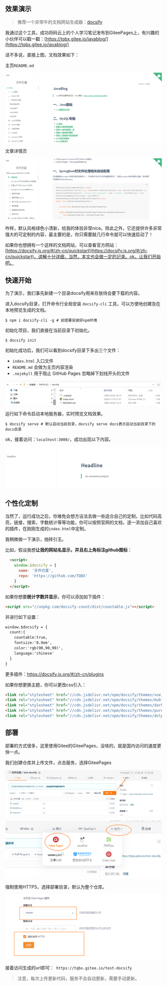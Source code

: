 ## 效果演示

> 推荐一个非常牛的文档网站生成器：[docsify](https://docsify.js.org/#/zh-cn/?id=docsify)

我通过这个工具，成功将码云上的个人学习笔记发布到GiteePages上，有兴趣的小伙伴可以戳一戳：[https://tqbx.gitee.io/javablog/](https://tqbx.gitee.io/javablog/)

话不多说，直接上图，文档效果如下：

主页`README.md`

![image-20201119215230664](img/%E5%88%A9%E7%94%A8docsify%E5%BF%AB%E9%80%9F%E6%9E%84%E5%BB%BA%E4%BD%A0%E7%9A%84%E7%9F%A5%E8%AF%86%E6%96%87%E6%A1%A3/image-20201119215230664.png)

文章详情页

![image-20201119214619127](img/%E5%88%A9%E7%94%A8docsify%E5%BF%AB%E9%80%9F%E6%9E%84%E5%BB%BA%E4%BD%A0%E7%9A%84%E7%9F%A5%E8%AF%86%E6%96%87%E6%A1%A3/image-20201119214619127.png)

咋样，默认风格绿色小清新，给我的体验非常nice。除此之外，它还提供许多非常强大的可定制的内容，最主要的是，你只需要敲几行命令就可以快速启动了！

如果你也想拥有一个这样的文档网站，可以查看官方网站：[https://docsify.js.org/#/zh-cn/quickstart](https://docsify.js.org/#/zh-cn/quickstart)，讲解十分详细，当然，本文也会做一定的记录。ok，让我们开始吧。

## 快速开始

为了演示，我们事先新建一个目录docsify用来存放待会要下载的内容。

进入docsify目录，打开命令行全局安装 `docsify-cli` 工具，可以方便地创建及在本地预览生成的文档。

```shell
$ npm i docsify-cli -g # 前提要安装好npm环境
```

初始化项目，我们直接在当前目录下初始化。

```shell
$ docsify init
```

初始化成功后，我们可以看到docsify目录下多出三个文件：

- `index.html` 入口文件
- `README.md` 会做为主页内容渲染
- `.nojekyll` 用于阻止 GitHub Pages 忽略掉下划线开头的文件

![image-20201119220052599](img/%E5%88%A9%E7%94%A8docsify%E5%BF%AB%E9%80%9F%E6%9E%84%E5%BB%BA%E4%BD%A0%E7%9A%84%E7%9F%A5%E8%AF%86%E6%96%87%E6%A1%A3/image-20201119220052599.png)

运行如下命令启动本地服务器，实时预览文档效果。

```shell
$ docsify serve # 默认启动当前目录，docsify serve docs表示启动当前目录下的docs目录
```

ok，接着访问：`localhost:3000/`，成功出现以下内容。

![image-20201119221005835](img/%E5%88%A9%E7%94%A8docsify%E5%BF%AB%E9%80%9F%E6%9E%84%E5%BB%BA%E4%BD%A0%E7%9A%84%E7%9F%A5%E8%AF%86%E6%96%87%E6%A1%A3/image-20201119221005835.png)

## 个性化定制

当然了，运行成功之后，你难免会想方设法去做一些适合自己的定制，比如代码高亮，链接，搜索，字数统计等等功能，你可以按照官网的文档，逐一添加自己喜欢的插件，在刚刚生成的`index.html`中定制。

我稍微做一下演示，抛砖引玉。

比如，假设我想**让我的网站名显示，并且右上角标注github图标**：

```html
  <script>
    window.$docsify = {
      name: '天乔巴夏',
      repo: 'https://github.com/TQBX'
    }
  </script>
```

如果你想要**统计字数并显示**，你可以添加如下插件：

```html
<script src="//unpkg.com/docsify-count/dist/countable.js"></script>
```

并进行如下设置：

```html
window.$docsify = {
  count:{
    countable:true,
    fontsize:'0.9em',
    color:'rgb(90,90,90)',
    language:'chinese'
  }
}
```

更多插件：https://docsify.js.org/#/zh-cn/plugins

如果你想更换主题，你可以更改css引入：

```html
<link rel="stylesheet" href="//cdn.jsdelivr.net/npm/docsify/themes/vue.css">
<link rel="stylesheet" href="//cdn.jsdelivr.net/npm/docsify/themes/buble.css">
<link rel="stylesheet" href="//cdn.jsdelivr.net/npm/docsify/themes/dark.css">
<link rel="stylesheet" href="//cdn.jsdelivr.net/npm/docsify/themes/pure.css">
<link rel="stylesheet" href="//cdn.jsdelivr.net/npm/docsify/themes/dolphin.css">
```

## 部署

部署的方式很多，这里使用Gitee的GiteePages，没啥的，就是国内访问的速度更快一点。

我们创建仓库并上传文件，点击服务，选择GiteePages

![image-20201119223847909](img/%E5%88%A9%E7%94%A8docsify%E5%BF%AB%E9%80%9F%E6%9E%84%E5%BB%BA%E4%BD%A0%E7%9A%84%E7%9F%A5%E8%AF%86%E6%96%87%E6%A1%A3/image-20201119223847909.png)

![image-20201119223913577](img/%E5%88%A9%E7%94%A8docsify%E5%BF%AB%E9%80%9F%E6%9E%84%E5%BB%BA%E4%BD%A0%E7%9A%84%E7%9F%A5%E8%AF%86%E6%96%87%E6%A1%A3/image-20201119223913577.png)

强制使用HTTPS，选择部署目录，默认为整个仓库。

![image-20201119224008590](img/%E5%88%A9%E7%94%A8docsify%E5%BF%AB%E9%80%9F%E6%9E%84%E5%BB%BA%E4%BD%A0%E7%9A%84%E7%9F%A5%E8%AF%86%E6%96%87%E6%A1%A3/image-20201119224008590.png)

接着访问生成的url即可：` https://tqbx.gitee.io/test-docsify`

> 注意，每次上传更新代码，服务不会自动更新，需要手动更新。